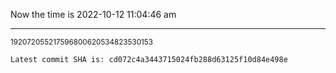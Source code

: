 Now the time is 2022-10-12 11:04:46 am

---

<small>192072055217596800620534823530153</small>

```txt
Latest commit SHA is: cd072c4a3443715024fb288d63125f10d84e498e
```
